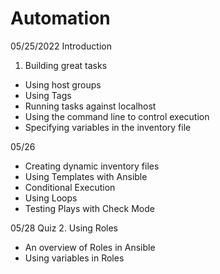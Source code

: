 # Automation
05/25/2022
Introduction
1. Building great tasks
- Using host groups 
- Using Tags
- Running tasks against localhost 
- Using the command line to control execution 
- Specifying variables in the inventory file 

05/26
- Creating dynamic inventory files
- Using Templates with Ansible
- Conditional Execution 
- Using Loops
- Testing Plays with Check Mode

05/28
Quiz
2. Using Roles
- An overview of Roles in Ansible
- Using variables in Roles
